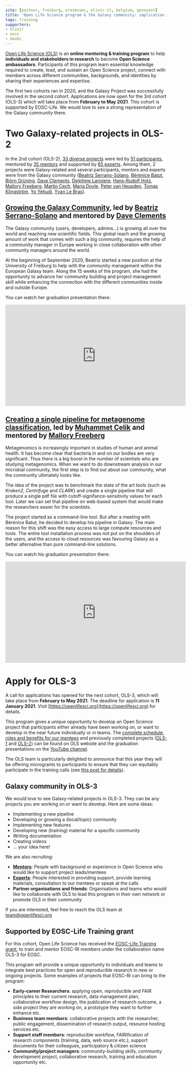 ```yaml
---
site: [pasteur, freiburg, erasmusmc, elixir-it, belgium, genouest]
title: 'Open Life Science program & the Galaxy community: implication in OLS-2 and invitation to apply to the next cohort'
tags: training
supporters:
- elixir
- eosc
- denbi
---
```


[Open Life Science (OLS)](https://openlifesci.org/) is an **online mentoring & training program** to help **individuals and stakeholders in research** to become **Open Science ambassadors**. Participants of this program learn essential knowledge required to create, lead, and sustain an Open Science project, connect with members across different communities, backgrounds, and identities by sharing their experiences and expertise.

The first two cohorts ran in 2020, and the Galaxy Project was successfully involved in the second cohort. Applications are now open for the 3rd cohort (OLS-3) which will take place from **February to May 2021**. This cohort is supported by EOSC-Life. We would love to see a strong representation of the Galaxy community there.

# Two Galaxy-related projects in OLS-2

In the 2nd cohort (OLS-2), [33 diverse projects](https://openlifesci.org/ols-2/projects-participants/#projects) were led by [51 participants](https://openlifesci.org/ols-2/projects-participants/#participants), mentored by [35 mentors](https://openlifesci.org/ols-2#mentors) and supported by [65 experts](https://openlifesci.org/ols-2#experts). Among them, 2 projects were Galaxy-related and several participants, mentors and experts were from the Galaxy community ([Beatriz Serrano-Solano](https://openlifesci.org/ols-2/projects-participants#beatrizserrano), [Bérénice Batut](https://openlifesci.org/ols-2#bebatut), [Björn Grüning](https://openlifesci.org/ols-2#bgruening ), [Dave Clements](https://openlifesci.org/ols-2#tnabtaf), [Delphine Lariviere](https://openlifesci.org/ols-2#Delphine-L), [Hans-Rudolf Hotz](https://openlifesci.org/ols-2#hrhotz), [Mallory Freeberg](https://openlifesci.org/ols-2#malloryfreeberg), [Martin Cech](https://openlifesci.org/ols-2#martenson), [Maria Doyle](https://openlifesci.org/ols-2#mblue9), [Peter van Heusden](https://openlifesci.org/ols-2/projects-participants#pvanheus), [Tomas Klingström](https://openlifesci.org/ols-2#TKlingstrom), [Yo Yehudi](https://openlifesci.org/ols-2#yochannah), [Yvan Le Bras](https://openlifesci.org/ols-2#yvanlebras)).

## [Growing the Galaxy Community](https://openlifesci.org/ols-2/projects-participants/#growing-the-galaxy-community), led by [Beatriz Serrano-Solano](https://openlifesci.org/ols-2/projects-participants#beatrizserrano) and mentored by [Dave Clements](https://openlifesci.org/ols-2#tnabtaf)

The Galaxy community (users, developers, admins...) is growing all over the world and reaching new scientific fields. This global reach and the growing amount of work that comes with such a big community, requires the help of a community manager in Europe working in close collaboration with other community managers around the world.

At the beginning of September 2020, Beatriz started a new position at the University of Freiburg to help with the community management within the European Galaxy team. Along the 15 weeks of the program, she had the opportunity to advance her community building and project management skill while enhancing the connection with the different communities inside and outside Europe.

You can watch her graduation presentation there:

<iframe width="560" height="315" src="https://www.youtube.com/embed/wv8_0iOMpGs?start=1639" frameborder="0" allow="accelerometer; autoplay; clipboard-write; encrypted-media; gyroscope; picture-in-picture" allowfullscreen></iframe>

## [Creating a single pipeline for metagenome classification](https://openlifesci.org/ols-2/projects-participants/#creating-a-single-pipeline-for-metagenome-classification), led by [Muhammet Celik](https://openlifesci.org/ols-2/projects-participants#MuhammetCelik) and mentored by [Mallory Freeberg](https://openlifesci.org/ols-2#malloryfreeberg)

Metagenomics is increasingly important in studies of human and animal health. It has become clear that bacteria in and on our bodies are very significant. Thus there is a big boost in the number of scientists who are studying metagenomics. When we want to do downstream analysis in our microbial community, the first step is to find out about our community, what the community ultimately looks like.

The idea of the project was to benchmark the state of the art tools (such as *Kraken2*, *Centrifuge* and *CLARK*) and create a single pipeline that will produce a single pdf file with cutoff-signifance-sensitivity values for each tool. Later we can set that pipeline on web-based system that would make the researchers easier for the scientists.

The project started as a command-line tool. But after a meeting with Bérénice Batut, he decided to develop his pipeline in Galaxy. The main reason for this shift was the easy access to large compute resources and tools. The entire tool installation process was not put on the shoulders of the users, and the access to cloud resources was favouring Galaxy as a better alternative than pure command-line solutions.

You can watch his graduation presentation there:

<iframe width="560" height="315" src="https://www.youtube.com/embed/IGyoiFnCvis?start=333" frameborder="0" allow="accelerometer; autoplay; clipboard-write; encrypted-media; gyroscope; picture-in-picture" allowfullscreen></iframe>

# Apply for OLS-3

A call for applications has opened for the next cohort, OLS-3, which will take place from **February to May 2021**. The deadline for application is **11 January 2021**. Visit [https://openlifesci.org](https://openlifesci.org) for details.

This program gives a unique opportunity to develop an Open Science project that participants either already have been working on, or want to develop in the near future individually or in teams. The [complete schedule](https://openlifesci.org/ols-3/schedule), [roles and benefits for our mentees](https://openlifesci.org/about#mentees) and previously completed projects ([OLS-1](https://openlifesci.org/ols-1/projects-participants/) and [OLS-2](https://openlifesci.org/ols-2/projects-participants/#projects)) can be found on OLS website and the graduation presentations on the [YouTube channel](https://www.youtube.com/c/OpenLifeSci/videos).

The OLS team is particularly delighted to announce that this year they will be offering microgrants to participants to ensure that they can equitably participate in the training calls (see [this post for details](https://openlifesci.org/posts/2020/11/23/micro-grants-in-2021-ols-3-ols-4/)).

## Galaxy community in OLS-3

We would love to see Galaxy-related projects in OLS-3. They can be any projects you are working on or want to develop. Here are some ideas:

- Implementing a new pipeline
- Developing or growing a (local/topic) community
- Implementing new features
- Developing new (training) material for a specific community
- Writing documentation
- Creating videos
- ... your idea here!

We are also recruiting:

- [**Mentors**](https://openlifesci.org/about#mentors): People with background or experience in Open Science who would like to support project leads/mentees
- [**Experts**](https://openlifesci.org/about#experts): People interested in providing support, provide learning materials, consultation to our mentees or speak at the calls
- **Partner organisations and friends**: Organisations and teams who would like to collaborate with OLS to lead this program in their own network or promote OLS in their community

If you are interested, feel free to reach the OLS team at [team@openlifesci.org](mailto:team@openlifesci.org)

## Supported by EOSC-Life Training grant

For this cohort, Open Life Science has received the [EOSC-Life Training grant](https://www.google.com/url?q=https://www.eosc-life.eu/news/4-projects-awarded-funding-within-first-training-open-call/&sa=D&ust=1608631815383000&usg=AOvVaw3GgqHv5X_zuINJB4C-W6b8), to train and mentor EOSC-RI members under the collaboration name OLS-3 for EOSC. 

This program will provide a unique opportunity to individuals and teams to integrate best practices for open and reproducible research in new or ongoing projects. Some examples of projects that EOSC-RI can bring to the program:

- **Early-career Researchers**: applying open, reproducible and FAIR principles to their current research, data management plan, collaborative workflow design, the publication of research outcome, a side project they are working on, a prototype they want to further enhance etc.
- **Business team members**: collaborative projects with the researcher, public engagement, dissemination of research output, resource hosting services etc.
- **Support staff members**: reproducible workflow, FAIRification of research components (training, data, web source etc.), support documents for their colleagues, participatory & citizen science
- **Community/project managers**: community-building skills, community development project, collaborative research, training and education opportunity etc.
